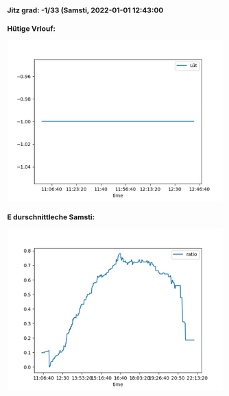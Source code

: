 ### Jitz grad: -1/33 (Samsti, 2022-01-01 12:43:00

### Hütige Vrlouf:
![Graph](Today.png)

### E durschnittleche Samsti:
![Graph](Samsti.png)
